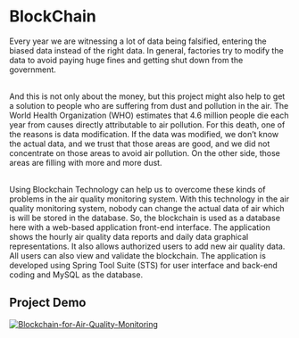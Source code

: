 # BlockChain
Every year we are witnessing a lot of data being falsified, entering the biased data instead of the right data. In general, factories try to modify the data to avoid paying huge fines and getting shut down from the government.

<br>And this is not only about the money, but this project might also help to get a solution to people who are suffering from dust and pollution in the air. The World Health Organization (WHO) estimates that 4.6 million people die each year from causes directly attributable to air pollution. For this death, one of the reasons is data modification. If the data was modified, we don’t know the actual data, and we trust that those areas are good, and we did not concentrate on those areas to avoid air pollution. On the other side, those areas are filling with more and more dust.

<br>Using Blockchain Technology can help us to overcome these kinds of problems in the air quality monitoring system. With this technology in the air quality monitoring system, nobody can change the actual data of air which is will be stored in the database. So, the blockchain is used as a database here with a web-based application front-end interface. The application shows the hourly air quality data reports and daily data graphical representations. It also allows authorized users to add new air quality data. All users can also view and validate the blockchain. The application is developed using Spring Tool Suite (STS) for user interface and back-end coding and MySQL as the database.
 
 <h2>Project Demo</h2>
 
[![Blockchain-for-Air-Quality-Monitoring](https://img.youtube.com/vi/VgB8gcetQBM/0.jpg)](https://www.youtube.com/watch?v=VgB8gcetQBM)
